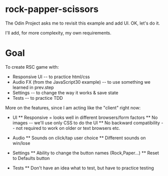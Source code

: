# rock-papper-scissors

The Odin Project asks me to revisit this example and add UI. OK, let's do it.

I'll add, for more complexity, my own requirements.

# Goal

To create RSC game with:
* Responsive UI -- to practice html/css
* Audio FX (from the JavaScript30 example) -- to use something we learned in prev.step
* Settings -- to change the way it works & save state
* Tests -- to practice TDD

More on the features, since I am acting like the "client" right now:
* UI
** Responsive = looks well in different browsers/form factors
** No images -- we'll use only CSS to do the UI
** No backward compatibility -- not required to work on older or text browsers etc.

* Audio
** Sounds on click/tap user choice
** Different sounds on win/lose

* Settings
** Ability to change the button names (Rock,Paper...)
** Reset to Defaults button

* Tests
** Don't have an idea what to test, but have to practice testing